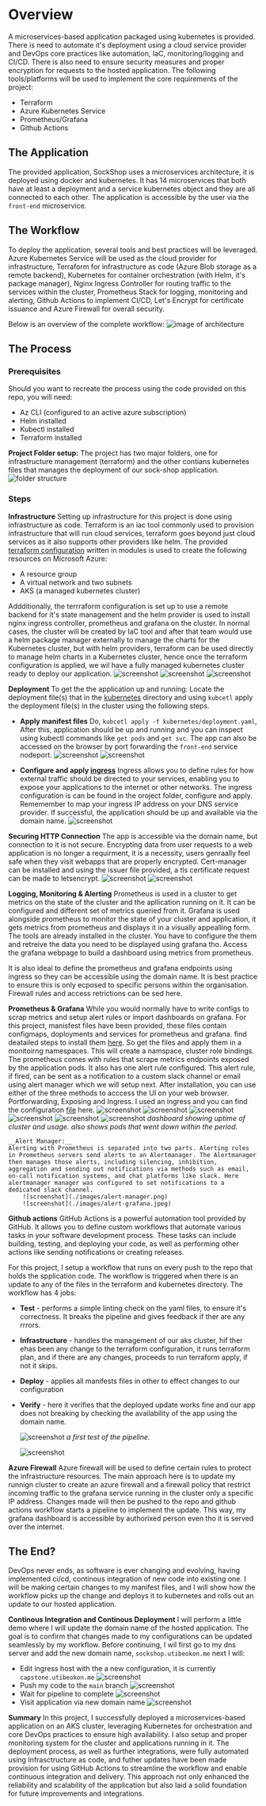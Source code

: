 # Overview
A microservices-based application packaged using kubernetes is provided. There is need to automate it's deployment using a cloud service provider and DevOps core practices like automation, IaC, monitoring/logging and CI/CD. There is also need to ensure security measures and proper encryption for requests to the hosted application. 
The following tools/platforms will be used to implement the core requirements of the project:
- Terraform
- Azure Kubernetes Service
- Prometheus/Grafana
- Github Actions

## The Application
The provided application, SockShop uses a microservices architecture, it is deployed using docker and kubernetes. It has 14 microservices that both have at least a deployment and a service kubernetes object and they are all connected to each other. The application is accessible by the user via the `front-end` microservice.

## The Workflow
To deploy the application, several tools and best practices will be leveraged. Azure Kubernetes Service will be used as the cloud provider for infrastructure, Terraform for infrastructure as code (Azure Blob storage as a remote backend), Kubernetes for container orchestration (with Helm, it's package manager), Nginx Ingress Controller for routing traffic to the services within the cluster, Prometheus Stack for logging, monitoring and alerting, Github Actions to implement CI/CD, Let's Encrypt for certificate issuance and Azure Firewall for overall security.

Below is an overview of the complete workflow:
    ![image of architecture](./images/architecture-diagram.png)

## The Process
### Prerequisites
Should you want to recreate the process using the code provided on this repo, you will need:
- Az CLI (configured to an active azure subscription)
- Helm installed
- Kubectl installed
- Terraform installed

__Project Folder setup:__
The project has two major folders, one for infrastructure management (terraform) and the other contians kubernetes files that manages the deployment of our sock-shop application.
    ![folder structure](./images/project_folder.png)

### Steps
__Infrastructure__
Setting up infrastructure for this project is done using infrastructure as code. Terraform is an iac tool commonly used to provision infrastructure that will run cloud services, terraform goes beyond just cloud services as it also supports other providers like helm. The provided [terraform configuration](./terraform/main.tf) written in modules is used to create the following resources on Microsoft Azure:
- A resource group
- A virtual network and two subnets
- AKS (a managed kubernetes cluster)

Addditionally, the terrraform configuration is set up to use a remote backend for it's state management and the helm provider is used to install nginx ingress controller, prometheus and grafana on the cluster. In normal cases, the cluster will be created by IaC tool and after that team would use a helm package manager externally to manage the charts for the Kubernetes cluster, but with helm providers, terraform can be used directly to manage helm charts in a Kubernetes cluster, hence once the terraform configuration is applied, we wil have a fully managed kubernetes cluster ready to deploy our application.
    ![screenshot](./images/remote-backend-config.png)
    ![screenshot](./images/remote-backend.png)
    ![screenshot](./images/aks-cluster-ready-portal.png)

__Deployment__
To get the the application up and running:
Locate the deployment file(s) that in the [kubernetes](./kubernetes/) directory and using `kubcetl` apply the deployment file(s) in the cluster using the following steps.

- __Apply manifest files__
    Do, `kubcetl apply -f kubernetes/deployment.yaml`, 
    After this, application should be up and running and you can inspect using kubectl commands like `get pods` and `get svc`. The app can also be accessed on the browser by port forwarding the `front-end` service nodeport.
        ![screenshot](./images/all-services-up.png)
        ![screenshot](./images/app-using-portforwarding.png)
        

- __Configure and apply [ingress](./kubernetes/ingress.yaml)__
     Ingress allows you to define rules for how external traffic should be directed to your services, enabling you to expose your applications to the internet or other networks. The ingress configuration is can be found in the oroject folder, configure and apply. Rememember to map your ingress IP address on your DNS service provider. If successful, the application should be up and available via the domain name.
        ![screenshot](./images/app-using-domain-notls.png)

__Securing HTTP Connection__
    The app is accessible via the domain name, but connection to it is not secure. Encrypting data from user requests to a web application is no longer a requirment, it is a necessity, users genraally feel safe when they visit webapps that are properly encrypted. 
    Cert-manager can be installed and using the issuer file provided, a tls certificate request can be made to letsencrypt.
        ![screenshot](./images/certificate-issued.png)
        ![screenshot](./images/app-using-domain-yestls.png)

__Logging, Monitoring & Alerting__
Prometheus is used in a cluster to get metrics on the state of the cluster and the apllication running on it. It can be configured and different set of metrics queried from it. Grafana is used alongside prometheus to monitor the state of your cluster and application, it gets metrics from prometheus and displays it in a visually appealling form.
The tools are already installed in the cluster. You have to configure the them and retreive the data you need to be displayed using grafana tho. Access the grafana webpage to build a dashboard using metrics from prometheus.

It is also ideal to define the prometheus and grafana endpoints using ingress so they can be accessible using the domain name. It is best practice to ensure this is only ecposed to specific persons within the organisation. Firewall rules and access retrictions can be sed here.

__Prometheus & Grafana__
While you would normally have to write configs to scrap metrics and setup alert rules or import dashboards on grafana. For this project, manisfest files have been provided, these files contain configmaps, doployments and services for prometheus and grafana. find deatailed steps to install them [here](https://github.com/microservices-demo/microservices-demo/tree/master/deploy/kubernetes/manifests-monitoring). So get the files and apply them in a monitoirng namespaces. This will create a namspace, cluster role bindings. The prometheus comes with rules that scrape metrics endpoints exposed by the application pods. It also has one alert rule configured. This alert rule, if fired, can be sent as a notification to a custom slack channel or email using alert manager which we will setup next. After installation, you can use either of the three methods to acccess the UI on your web browser. Portforwarding, Exposing and Ingress. I used an ingress and you can find the configuration [file](./kubernetes/sock-shop-monitoring/000-monitoring-ingress.yaml) here.
        ![screenshot](./images/prom-alert-rule1.png)
        ![screenshot](./images/prom.png)
        ![screenshot](./images/grafana.png)
        ![screenshot](./images/graf-cpu-usage.png)
        ![screenshot](./images/graf-memory-usuage.png)
        ![screenshot](./images/graf-uptime-and-podsdown.png)
    _dashboard showing uptime of cluster and usage. also shows pods that went down within the period._

    __Alert Manager:__
    Alerting with Prometheus is separated into two parts. Alerting rules in Prometheus servers send alerts to an Alertmanager. The Alertmanager then manages those alerts, including silencing, inhibition, aggregation and sending out notifications via methods such as email, on-call notification systems, and chat platforms like slack. Here alertmanager manager was configured to set notifications to a dedicated slack channel.
        ![screenshot](./images/alert-manager.png)
        ![screenshot](./images/alert-grafana.jpeg)


__Github actions__
GitHub Actions is a powerful automation tool provided by GitHub. It allows you to define custom workflows that automate various tasks in your software development process. These tasks can include building, testing, and deploying your code, as well as performing other actions like sending notifications or creating releases.

For this project, I setup a workflow that runs on every push to the repo that holds the spplication code. The workflow is triggered when there is an update to any of the files in the terraform and kubernetes directory. The workflow has 4 jobs:
- __Test__ - performs a simple linting check on the yaml files, to ensure it's correctness. It breaks the pipeline and gives feedback if ther are any rrrors.
- __Infrastructure__ - handles the management of our aks cluster, hif ther ehas been any change to the terraform configuration, it runs terraform plan, and if there are any changes, proceeds to run terraform apply, if not it skips.
- __Deploy__ - applies all manifests files in other to effect changes to our configuration
- __Verify__ - here it verifies that the deployed update works fine and our app does not breaking by checking the availability of the app using the domain name.

    ![screenshot](./images/successful-pipeline.png)
    _a first test of the pipeline._

    ![screenshot](./images/complete-pipeline.png)

__Azure Firewall__
Azure firewall will be used to define certain rules to protect the infrastructure resources. The main approach here is to update my runnign cluster to create an azure firewall and a firewall policy that restrict incoming traffic to the grafana service running in the cluster only a specific IP address. Changes made will then be pushed to the repo and github actions workflow starts a pipeline to implement the update. This way, my grafana dashboard is accessible by authorixed person even tho it is served over the internet.


## The End?
DevOps never ends, as software is ever changing and evolving, having implemented ci/cd, continous integration of new code into existing one.
I will be making certain changes to my manifest files, and I will show how the workflow picks up the change and deploys it to kubernetes and rolls out an update to our hosted application.

__Continous Integration and Continous Deployment__
I will perform a little demo where I will update the domain name of the hosted application. The goal is to confirm that changes made to my configurations can be updated seamlessly by my workflow.
Before continuing, I wil first go to my dns server and add the new domain name, `sockshop.utibeokon.me` next I will:
- Edit ingress host with the a new configuration, it is currently `capstone.utibeokon.me`
    ![screenshot](./images/)
- Push my code to the `main` branch
    ![screenshot](./images/)
- Wait for pipeline to complete
    ![screenshot](./images/)
- Visit application via new domain name
    ![screenshot](./images/)

__Summary__
In this project, I successfully deployed a microservices-based application on an AKS cluster, leveraging Kubernetes for orchestration and core DevOps practices to ensure high availability. I also setup and proper monitoring system for the cluster and applications running in it. The deployment process, as well as further integrations, were fully automated using Infrasctructure as code, and futher updates have been made provision for using GitHub Actions to streamline the workflow and enable continuous integration and delivery. This approach not only enhanced the reliability and scalability of the application but also laid a solid foundation for future improvements and integrations.
